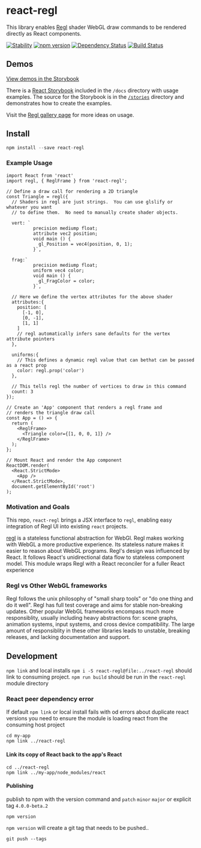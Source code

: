 # react-regl
This library enables [Regl](http://regl.party/) shader WebGL draw commands to be rendered directly as React components.

[![Stability](https://img.shields.io/badge/Stability-Experimental-orange.svg)](https://nodejs.org/api/documentation.html#documentation_stability_index)
[![npm version](https://badge.fury.io/js/react-regl.svg)](https://badge.fury.io/js/react-regl)
[![Dependency Status](https://david-dm.org/kevzettler/react-regl.svg)](https://david-dm.org/kevzettler/react-regl)
[![Build Status](https://travis-ci.org/kevzettler/react-regl.svg?branch=master)](https://travis-ci.org/kevzettler/react-regl)

## Demos
[View demos in the Storybook](https://kevzettler.com/react-regl)

There is a [React Storybook](https://storybook.js.org/) included in the `/docs` directory with usage examples. The source for the Storybook is in the [`/stories`](./stories) directory and demonstrates how to create the examples.

Visit the [Regl gallery page](http://regl.party/examples) for more ideas on usage.

## Install

```javascript
npm install --save react-regl
```

### Example Usage
```
import React from 'react'
import regl, { ReglFrame } from 'react-regl';

// Define a draw call for rendering a 2D triangle
const Triangle = regl({
  // Shaders in regl are just strings.  You can use glslify or whatever you want
  // to define them.  No need to manually create shader objects.

  vert: `
          precision mediump float;
          attribute vec2 position;
          void main () {
            gl_Position = vec4(position, 0, 1);
          }`,

  frag:`
          precision mediump float;
          uniform vec4 color;
          void main () {
            gl_FragColor = color;
          }`,

  // Here we define the vertex attributes for the above shader
  attributes:{
    position: [
      [-1, 0],
      [0, -1],
      [1, 1]
    ]
    // regl automatically infers sane defaults for the vertex attribute pointers
  },

  uniforms:{
    // This defines a dynamic regl value that can bethat can be passed as a react prop
    color: regl.prop('color')
  },

  // This tells regl the number of vertices to draw in this command
  count: 3
});

// Create an 'App' component that renders a regl frame and
// renders the triangle draw call
const App = () => {
  return (
    <ReglFrame>
      <Triangle color={[1, 0, 0, 1]} />
    </ReglFrame>
  );
};

// Mount React and render the App component
ReactDOM.render(
  <React.StrictMode>
    <App />
  </React.StrictMode>,
  document.getElementById('root')
);
```

### Motivation and Goals
This repo, `react-regl` brings a JSX interface to `regl`, enabling easy integration of Regl UI into existing `react` projects.

[regl](http://regl.party/) is a stateless functional abstraction for WebGl. Regl makes working with WebGL a more productive experience. Its stateless nature makes it easier to reason about WebGL programs. Regl's design was influenced by React. It follows React's unidirectional data flow to stateless component model. This module wraps Regl with a React reconciler for a fuller React experience

### Regl vs Other WebGL frameworks
Regl follows the unix philosophy of "small sharp tools" or "do one thing and do it well". Regl has full test coverage and aims for stable non-breaking updates. Other popular WebGL frameworks encompass much more responsiblity, usually including heavy abstractions for: scene graphs, animation systems, input systems, and cross device compatibility. The large amount of responsiblity in these other libraries leads to unstable, breaking releases, and lacking documentation and support.

## Development
`npm link` and local installs `npm i -S react-regl@file:../react-regl`
should link to consuming project. `npm run build` should be run in the `react-regl` module directory


### React peer dependency error

If default `npm link` or local install fails with od errors about duplicate react versions you need to ensure the module is loading react from the consuming host project

```
cd my-app
npm link ../react-regl
```

#### Link its copy of React back to the app's React
```
cd ../react-regl
npm link ../my-app/node_modules/react
```


#### Publishing

publish to npm with the version command and `patch` `minor` `major` or explicit tag `4.0.0-beta.2`
```
npm version
```

`npm version` will create a git tag that needs to be pushed..
```
git push --tags

```
